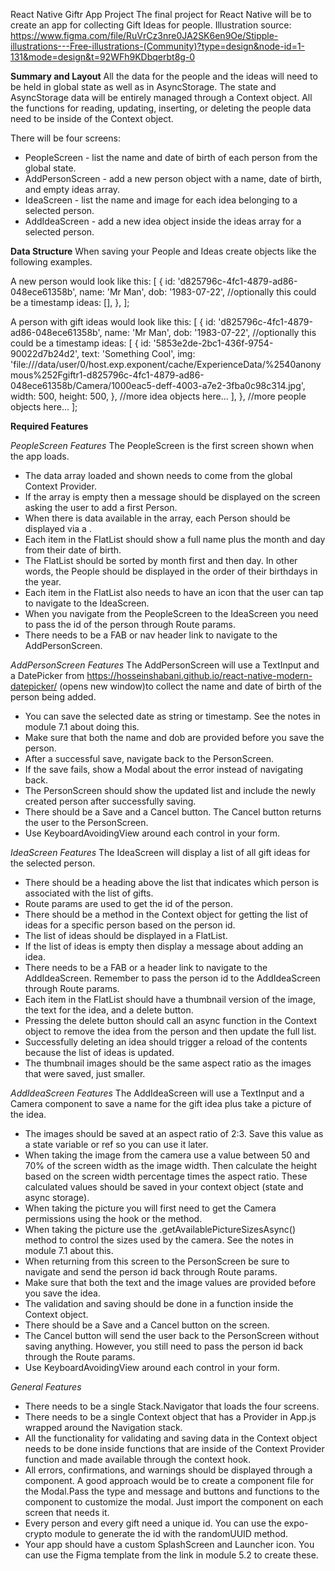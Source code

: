 React Native Giftr App Project
The final project for React Native will be to create an app for collecting Gift Ideas for people.
Illustration source: https://www.figma.com/file/RuVrCz3nre0JA2SK6en9Oe/Stipple-illustrations---Free-illustrations-(Community)?type=design&node-id=1-131&mode=design&t=92WFh9KDbqerbt8g-0 

**Summary and Layout**
All the data for the people and the ideas will need to be held in global state as well as in AsyncStorage. The state and AsyncStorage data will be entirely managed through a Context object. All the functions for reading, updating, inserting, or deleting the people data need to be inside of the Context object.

There will be four screens:
- PeopleScreen - list the name and date of birth of each person from the global state.
- AddPersonScreen - add a new person object with a name, date of birth, and empty ideas array.
- IdeaScreen - list the name and image for each idea belonging to a selected person.
- AddIdeaScreen - add a new idea object inside the ideas array for a selected person.


**Data Structure**
When saving your People and Ideas create objects like the following examples.

A new person would look like this:
[
  {
    id: 'd825796c-4fc1-4879-ad86-048ece61358b',
    name: 'Mr Man',
    dob: '1983-07-22', //optionally this could be a timestamp
    ideas: [],
  },
];

A person with gift ideas would look like this:
[
  {
    id: 'd825796c-4fc1-4879-ad86-048ece61358b',
    name: 'Mr Man',
    dob: '1983-07-22', //optionally this could be a timestamp
    ideas: [
      {
        id: '5853e2de-2bc1-436f-9754-90022d7b24d2',
        text: 'Something Cool',
        img: 'file:///data/user/0/host.exp.exponent/cache/ExperienceData/%2540anonymous%252Fgiftr1-d825796c-4fc1-4879-ad86-048ece61358b/Camera/1000eac5-deff-4003-a7e2-3fba0c98c314.jpg',
        width: 500,
        height: 500,
      },
      //more idea objects here...
    ],
  },
  //more people objects here...
];

**Required Features**

*PeopleScreen Features*
The PeopleScreen is the first screen shown when the app loads.

- The data array loaded and shown needs to come from the global Context Provider.
- If the array is empty then a message should be displayed on the screen asking the user to add a first Person.
- When there is data available in the array, each Person should be displayed via a <FlatList>.
- Each item in the FlatList should show a full name plus the month and day from their date of birth.
- The FlatList should be sorted by month first and then day. In other words, the People should be displayed in the order of their birthdays in the year.
- Each item in the FlatList also needs to have an icon that the user can tap to navigate to the IdeaScreen.
- When you navigate from the PeopleScreen to the IdeaScreen you need to pass the id of the person through Route params.
- There needs to be a FAB or nav header link to navigate to the AddPersonScreen.


*AddPersonScreen Features*
The AddPersonScreen will use a TextInput and a DatePicker from https://hosseinshabani.github.io/react-native-modern-datepicker/ (opens new window)to collect the name and date of birth of the person being added.

- You can save the selected date as string or timestamp. See the notes in module 7.1 about doing this.
- Make sure that both the name and dob are provided before you save the person.
- After a successful save, navigate back to the PersonScreen.
- If the save fails, show a Modal about the error instead of navigating back.
- The PersonScreen should show the updated list and include the newly created person after successfully saving.
- There should be a Save and a Cancel button. The Cancel button returns the user to the PersonScreen.
- Use KeyboardAvoidingView around each control in your form.


*IdeaScreen Features*
The IdeaScreen will display a list of all gift ideas for the selected person.

- There should be a heading above the list that indicates which person is associated with the list of gifts.
- Route params are used to get the id of the person.
- There should be a method in the Context object for getting the list of ideas for a specific person based on the person id.
- The list of ideas should be displayed in a FlatList.
- If the list of ideas is empty then display a message about adding an idea.
- There needs to be a FAB or a header link to navigate to the AddIdeaScreen. Remember to pass the person id to the AddIdeaScreen through Route params.
- Each item in the FlatList should have a thumbnail version of the image, the text for the idea, and a delete button.
- Pressing the delete button should call an async function in the Context object to remove the idea from the person and then update the full list.
- Successfully deleting an idea should trigger a reload of the contents because the list of ideas is updated.
- The thumbnail images should be the same aspect ratio as the images that were saved, just smaller.


*AddIdeaScreen Features*
The AddIdeaScreen will use a TextInput and a Camera component to save a name for the gift idea plus take a picture of the idea.

- The images should be saved at an aspect ratio of 2:3. Save this value as a state variable or ref so you can use it later.
- When taking the image from the camera use a value between 50 and 70% of the screen width as the image width. Then calculate the height based on the screen     width percentage times the aspect ratio. These calculated values should be saved in your context object (state and async storage).
- When taking the picture you will first need to get the Camera permissions using the hook or the method.
- When taking the picture use the .getAvailablePictureSizesAsync() method to control the sizes used by the camera. See the notes in module 7.1 about this.
- When returning from this screen to the PersonScreen be sure to navigate and send the person id back through Route params.
- Make sure that both the text and the image values are provided before you save the idea.
- The validation and saving should be done in a function inside the Context object.
- There should be a Save and a Cancel button on the screen.
- The Cancel button will send the user back to the PersonScreen without saving anything. However, you still need to pass the person id back through the Route params.
- Use KeyboardAvoidingView around each control in your form.


*General Features*

- There needs to be a single Stack.Navigator that loads the four screens.
- There needs to be a single Context object that has a Provider in App.js wrapped around the Navigation stack.
- All the functionality for validating and saving data in the Context object needs to be done inside functions that are inside of the Context Provider function and made available through the context hook.
- All errors, confirmations, and warnings should be displayed through a <Modal> component. A good approach would be to create a component file for the Modal.Pass the type and message and buttons and functions to the component to customize the modal. Just import the component on each screen that needs it.
- Every person and every gift need a unique id. You can use the expo-crypto module to generate the id with the randomUUID method.
- Your app should have a custom SplashScreen and Launcher icon. You can use the Figma template from the link in module 5.2 to create these.